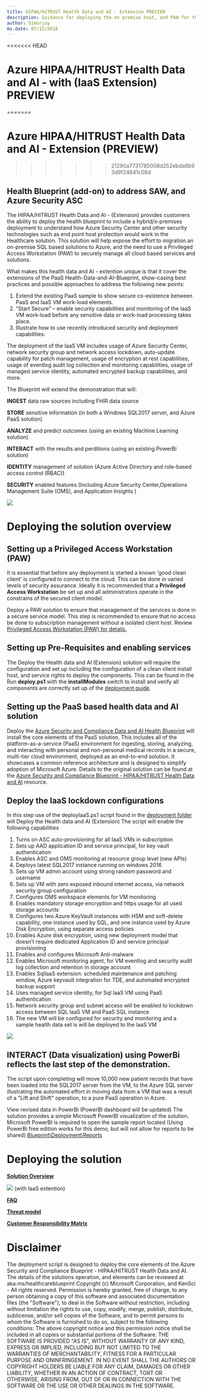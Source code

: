```yaml
---
title: HIPAA/HITRUST Health Data and AI - Extension PREVIEW
description: Guidance for deploying the on premise host, and PAW for the Health Data & AI Blueprint
author: Simorjay 
ms.date: 07/12/2018
---
```


<<<<<<< HEAD
# Azure HIPAA/HITRUST Health Data and AI - with (IaaS Extension) PREVIEW
=======
# Azure HIPAA/HITRUST Health Data and AI - Extension (PREVIEW)
>>>>>>> 21290a7731785008d252ebda8b93d9f24641c08d



## Health Blueprint (add-on) to address SAW, and Azure Security ASC

The HIPAA/HITRUST Health Data and AI - (Extension) provides customers the ability to deploy the health blueprint to include a hybrid/x-premises deployment to understand how Azure Security Center and other 
security technologies such as end point host protection would work in the Healthcare solution.
This solution will help expose the effort to migration an on-premise SQL based solutions to Azure, and the need to use a Privileged Access Workstation (PAW) to securely manage all cloud based services and solutions.

What makes this health data and AI - extention unique is that it cover the extensions of the PaaS Health-Data-and-AI-Blueprint, show-casing best practices and possible approaches to address the following new points:

1.	Extend the existing PaaS sample to show secure co-existence between PaaS and IaaS VM work-load elements.
2.	“Start Secure” – enable security capabilities and monitoring of the IaaS VM work-load before any sensitive data or work-load processing takes place.
3.	Illustrate how to use recently introduced security and deployment capabilities.

The deployment of the IaaS VM includes usage of Azure Security Center, network security group and network access lockdown, auto-update capability for patch management, usage of encryption at rest capabilities, usage of eventlog audit log collection and monitoring capabilities, usage of managed service identity, automated encrypted backup capabilities, and more.

The Blueprint will extend the demonstration that will:

**INGEST** data raw sources including FHIR data source

**STORE** sensitive information (in both a Windows SQL2017 server, and Azure PaaS solution)

**ANALYZE** and predict outcomes (using an existing Machine Learning solution)

**INTERACT** with the results and perditions (using an existing PowerBi  solution)

**IDENTITY** management of solution (Azure Active Directory and role-based access control (RBAC))

**SECURITY** enabled features (Including Azure Security Center,Operations Management Suite (OMS), and Application Insights
)


![](images/design2.png)


# Deploying the solution overview

## Setting up a Privileged Access Workstation (PAW) ##

It is essential that before any deployment is started a known 'good clean client' is configured to connect to the cloud. This can be done in varied levels of security assurance. Ideally it is recommended that a **Privileged Access Workstation** be set up and all administrators operate in the constrains of the secured client model.

Deploy a PAW solution to ensure that management of the services is done in a secure service model. 
This step is recommended to ensure that no access be done to subscription management without a isolated client host. 
Review [Privileged Access Workstation (PAW) for details.](https://docs.microsoft.com/en-us/windows-server/identity/securing-privileged-access/privileged-access-workstations)

## Setting up Pre-Requisites and enabling services ##

The Deploy the Health data and AI (Extension) solution will require the configuration and set up including the configuration of a clean client install host, and service rights to deploy the components. This can be found in the Run **deploy.ps1** with the **installModules** switch to install and verify all components are correctly set up of the [deployment guide](./deployment.md).

## Setting up the PaaS based health data and AI solution ##

Deploy the [Azure Security and Compliance Data and AI Health Blueprint](./deployment.md) will install the core elements of the PaaS solution. This includes all of the platform-as-a-service (PaaS) environment for ingesting, storing, analyzing, and interacting with personal and non-personal medical records in a secure, multi-tier cloud environment, deployed as an end-to-end solution. It showcases a common reference architecture and is designed to simplify adoption of Microsoft Azure.
Details to the original solution can be found at the [Azure Security and Compliance Blueprint - HIPAA/HITRUST Health Data and AI](https://docs.microsoft.com/en-us/azure/security/blueprints/azure-health) resource.

## Deploy the IaaS lockdown configurations ##
In this step use of the deployIaaS.ps1 script found in the [deployment folder](.\Deployment) will Deploy the Health data and AI (Extension) The script will enable the following capabilities

1.	Turns on ASC auto-provisioning for all IaaS VMs in subscription
2.	Sets up AAD application ID and service principal, for key vault authentication
3.	Enables ASC and OMS monitoring at resource group level (new APIs)
4.	Deploys latest SQL2017 instance running on windows 2016
5.	Sets up VM admin account using strong random password and username
6.	Sets up VM with zero exposed inbound internet access, via network security group configuration
7.	Configures OMS workspace elements for VM monitoring
8.	Enables mandatory storage encryption and https usage for all used storage accounts
9.	Configures two Azure KeyVault instances with HSM and soft-delete capability, one instance used by SQL, and one instance used by Azure Disk Encryption, using separate access policies
10.	Enables Azure disk encryption, using new deployment model that doesn’t require dedicated Application ID and service principal provisioning
11.	Enables and configures Microsoft Anti-malware
12.	Enables Microsoft monitoring agent, for VM eventlog and security audit log collection and retention in storage account
13.	Enables SqlIaaS extension: scheduled maintenance and patching window, Azure keyvault integration for TDE, and automated encrypted backup support
14.	Uses managed service identity, for Sql IaaS VM using PaaS authentication
15.	Network security group and subnet access will be enabled to lockdown access between SQL IaaS VM and PaaS SQL instance
16.	The new VM will be configured for security and monitoring and a sample health data set is will be deployed to the IaaS VM





![](images/ra2.png)

## INTERACT (Data visualization) using PowerBi reflects the last step of the demonstration. ##

The script upon completing will move 10,000 new patient records that have been loaded into the SQL2017 server from the VM, to the Azure SQL server illustrating the automated effort in moving data from a VM that was a result of a "Lift and Shift" operation, to a pure PaaS operation in Azure.


 View revised data in PowerBi (PowerBI dashboard will be updated)
The solution provides a simple Microsoft PowerBI visualization of the solution. Microsoft PowerBI is required to open the sample report located (Using PowerBi free edition works for this demo, but will not allow for reports to be shared) [Blueprint\Deployment\Reports](.\Deployment\Reports)








# Deploying the solution 


**[Solution Overview](./readme.ms)** 


[![](./images/deploy.png)](./deployment.md) (with IaaS extention)

**[FAQ](./faq.md)** 

**[Threat model](./files/Azure_Security_and_Compliance_Blueprint_HIPAAHITRUST_Health_Data_AI-ThreatModel_with_IaaS_Extention.tm7)**


**[Customer Responsibility Matrix](./Files/HITRUST_Health_Data_and_AI_extention_Customer_Responsibility_Matrix_CRM_v9.xlsx)**




# Disclaimer


 The deployment script is designed to deploy the core elements of the Azure Security and Compliance Blueprint - HIPAA/HITRUST Health Data and AI. The details of the solutions operation, and elements can be reviewed at aka.ms/healthcareblueprint
Copyright (c) Microsoft Corporation, and KenSci - All rights reserved.
Permission is hereby granted, free of charge, to any person obtaining a copy of this software and associated documentation files (the "Software"), to deal in the Software without restriction, including without limitation the rights  to use, copy, modify, merge, publish, distribute, sublicense, and/or sell copies of the Software, and to permit persons to whom the Software is  furnished to do so, subject to the following conditions:
The above copyright notice and this permission notice shall be included in all copies or substantial portions of the Software.
THE SOFTWARE IS PROVIDED "AS IS", WITHOUT WARRANTY OF ANY KIND, EXPRESS OR IMPLIED, INCLUDING BUT NOT LIMITED TO THE WARRANTIES OF MERCHANTABILITY,  FITNESS FOR A PARTICULAR PURPOSE AND ONINFRINGEMENT. IN NO EVENT SHALL THE AUTHORS OR COPYRIGHT HOLDERS BE LIABLE FOR ANY CLAIM, DAMAGES OR OTHER LIABILITY, WHETHER IN AN ACTION OF CONTRACT, TORT OR OTHERWISE, ARISING FROM, OUT OF OR IN CONNECTION WITH THE SOFTWARE OR THE USE OR OTHER DEALINGS IN THE SOFTWARE.




